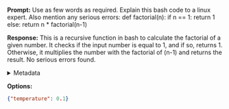 **Prompt:**
Use as few words as required. Explain this bash code to a linux expert. Also mention any serious errors:
def factorial(n):
    if n == 1:
        return 1
    else:
        return n * factorial(n-1)

**Response:**
This is a recursive function in bash to calculate the factorial of a given number. It checks if the input number is equal to 1, and if so, returns 1. Otherwise, it multiplies the number with the factorial of (n-1) and returns the result. No serious errors found.

<details><summary>Metadata</summary>

- Duration: 5367 ms
- Datetime: 2023-11-07T11:45:41.966587
- Model: gpt-3.5-turbo-0613

</details>

**Options:**
```json
{"temperature": 0.1}
```

